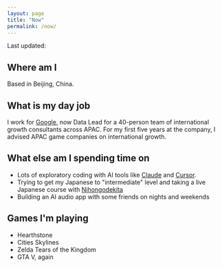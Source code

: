 ```yaml
---
layout: page
title: "Now"
permalink: /now/
---
```


Last updated:  <span id="lastUpdated"></span>

## Where am I

Based in Beijing, China.

## What is my day job

I work for [Google](https://about.google/), now Data Lead for a 40-person team of international growth consultants across APAC. For my first five years at the company, I advised APAC game companies on international growth.

## What else am I spending time on

- Lots of exploratory coding with AI tools like [Claude](https://claude.ai) and [Cursor](https://cursor.com/).
- Trying to get my Japanese to "intermediate" level and taking a live Japanese course with [Nihongodekita](https://nihongodekita.com/)
- Building an AI audio app with some friends on nights and weekends

## Games I'm playing

- Hearthstone
- Cities Skylines
- Zelda Tears of the Kingdom
- GTA V, again

<!-- Conway's Game of Life Footer Visualization -->
<canvas id="game"></canvas>
<script>
  // Create the lastUpdated variable
  var lastModified = new Date(document.lastModified);
  var options = { month: 'long', year: 'numeric' };
  document.getElementById('lastUpdated').textContent = lastModified.toLocaleDateString('en-US', options);
  // Get a reference to the canvas element
  const canvas = document.getElementById('game');
  const ctx = canvas.getContext('2d');
  canvas.width = window.innerWidth;
  canvas.height = 100;
  canvas.style.position = "fixed"; // This will make it stick to the footer of the window
  canvas.style.bottom = "0";
  canvas.style.left = "0";
  // Update the width of the canvas whenever the window is resized
  window.onresize = function() {
    canvas.width = window.innerWidth;
  };
  // Define the dimensions of the grid
  const width = canvas.width;
  const height = canvas.height;
  const cellSize = 5;
  // Initialize the grid with random values
  let grid = new Array(height);
  for (let i = 0; i < height; i++) {
    grid[i] = new Array(width);
    for (let j = 0; j < width; j++) {
      grid[i][j] = Math.round(Math.random());
    }
  }
  // This function counts the number of alive neighbors of a given cell
  function countAliveNeighbors(grid, x, y) {
    let count = 0;
    for (let i = -1; i <= 1; i++) {
      for (let j = -1; j <= 1; j++) {
        if (i === 0 && j === 0) continue;
        if (x + i >= 0 && x + i < height && y + j >= 0 && y + j < width) {
          count += grid[x + i][y + j];
        }
      }
    }
    return count;
  }
  // This function updates the grid according to the rules of the game
  function update(grid) {
    let newGrid = new Array(height);
    for (let i = 0; i < height; i++) {
      newGrid[i] = new Array(width);
    }
    for (let i = 0; i < height; i++) {
      for (let j = 0; j < width; j++) {
        let aliveNeighbors = countAliveNeighbors(grid, i, j);
        if (grid[i][j] === 0 && aliveNeighbors === 3) {
          // Any dead cell with exactly 3 live neighbors becomes a live cell
          newGrid[i][j] = 1;
        } else if (grid[i][j] === 1 && (aliveNeighbors < 2 || aliveNeighbors > 3)) {
          // Any live cell with fewer than two live neighbors dies (underpopulation)
          // Any live cell with more than three live neighbors dies (overcrowding)
          newGrid[i][j] = 0;
        } else {
          // All other cells remain the same
          newGrid[i][j] = grid[i][j];
        }
      }
    }
    return newGrid;
  }
  // This function draws the grid and the cells on the canvas
  function draw(grid) {
    // Clear the canvas
    ctx.clearRect(0, 0, canvas.width, canvas.height);
    // Draw the cells
    for (let i = 0; i < height; i++) {
        for (let j = 0; j < width; j++) {
            if (grid[i][j] === 1) {
                ctx.fillStyle
                // Set the fill color to black
                ctx.fillStyle = '#E5E4E2';
                // Calculate the coordinates of the cell
                let x = j * cellSize;
                let y = i * cellSize;
                // Draw a filled rectangle at the calculated coordinates
                ctx.fillRect(x, y, cellSize, cellSize);
            }
        }
    }
  }
  // This function animates the game by calling the draw function at a regular interval
  function animate() {
      // Update the grid
      grid = update(grid);
      // Draw the grid
      draw(grid);
      // Wait 100 milliseconds before printing the grid
      setTimeout(function() {
          // Request the next animation frame
          requestAnimationFrame(animate);
      }, 500);
  }
  // Start the animation
  requestAnimationFrame(animate);
</script>
